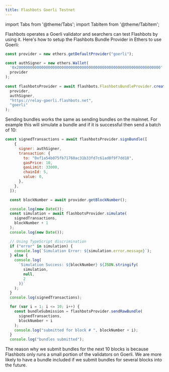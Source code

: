 ```yaml
---
title: Flashbots Goerli Testnet
---
```


import Tabs from '@theme/Tabs';
import TabItem from '@theme/TabItem';

Flashbots operates a Goerli validator and searchers can test Flashbots by using it. Here's how to setup the Flashbots Bundle Provider in Ethers to use Goerli:

```js
const provider = new ethers.getDefaultProvider("goerli");

const authSigner = new ethers.Wallet(
  '0x2000000000000000000000000000000000000000000000000000000000000000'
  provider
);
  
const flashbotsProvider = await flashbots.FlashbotsBundleProvider.create(
  provider,
  authSigner,
  "https://relay-goerli.flashbots.net",
  "goerli"
);
```

Sending bundles works the same as sending bundles on the mainnet. For example this will simulate a bundle and if it is successful then send a batch of 10:

```js
const signedTransactions = await flashbotsProvider.signBundle([
    {
      signer: authSigner,
      transaction: {
        to: "0xf1a54b075fb71768ac31b33fd7c61ad8f9f7dd18",
        gasPrice: 10,
        gasLimit: 33000,
        chainId: 5,
        value: 0,
      },
    },
  ]);

  const blockNumber = await provider.getBlockNumber();

  console.log(new Date());
  const simulation = await flashbotsProvider.simulate(
    signedTransactions,
    blockNumber + 1
  );
  console.log(new Date());

  // Using TypeScript discrimination
  if ("error" in simulation) {
    console.log(`Simulation Error: ${simulation.error.message}`);
  } else {
    console.log(
      `Simulation Success: ${blockNumber} ${JSON.stringify(
        simulation,
        null,
        2
      )}`
    );
  }
  console.log(signedTransactions);

  for (var i = 1; i <= 10; i++) {
    const bundleSubmission = flashbotsProvider.sendRawBundle(
      signedTransactions,
      blockNumber + i
    );
    console.log("submitted for block # ", blockNumber + i);
  }
  console.log("bundles submitted");
```

The reason why we submit bundles for the next 10 blocks is because Flashbots only runs a small portion of the validators on Goerli. We are more likely to have a bundle included if we submit bundles for several blocks into the future.